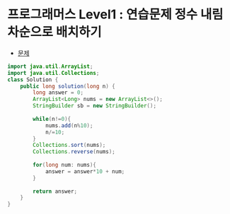 # 프로그래머스 Level1 : 연습문제 정수 내림차순으로 배치하기

- [문제](https://programmers.co.kr/learn/courses/30/lessons/12933)

```java
import java.util.ArrayList;
import java.util.Collections;
class Solution {
    public long solution(long n) {
        long answer = 0;
        ArrayList<Long> nums = new ArrayList<>();
        StringBuilder sb = new StringBuilder();
        
        while(n!=0){
            nums.add(n%10);
            n/=10;
        }
        Collections.sort(nums);
        Collections.reverse(nums);
        
        for(long num: nums){
            answer = answer*10 + num;
        }
        
        return answer;
    }
}
```